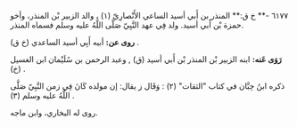 ٦١٧٧ -** خ ق:** المنذر بن أَبي أسيد الساعي الأَنْصارِيّ (١) ، والد الزبير بْن المنذر، وأخو حمزة بْن أَبي أسيد. ولد فِي عهد النَّبِيّ صَلَّى اللَّهُ عليه وسلم فسماه المنذر.

**روى عن:** أبيه أَبِي أسيد الساعدي (خ ق) .

**رَوَى عَنه:** ابنه الزبير بْن المنذر بْن أَبي أسيد (ق) , وعبد الرحمن بن سُلَيْمان ابن الغسيل (خ) .

ذكره ابنُ حِبَّان في كتاب "الثقات" (٢) : وَقَال ز يقال: إن مولده كَانَ فِي زمن النَّبِيّ صَلَّى اللَّهُ عليه وسلم (٣) .

روى له البخاري، وابن ماجه.